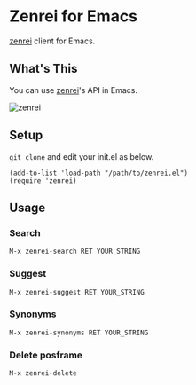 # Zenrei for Emacs

[zenrei](https://github.com/typewriter/zenrei) client for Emacs.

## What's This

You can use [zenrei](https://github.com/typewriter/zenrei)'s API in Emacs.

![zenrei](https://i.gyazo.com/07e7d6fe8293de85911c043abf00db22.gif)

## Setup

`git clone` and edit your init.el as below.

```elisp
(add-to-list 'load-path "/path/to/zenrei.el")
(require 'zenrei)
```

## Usage

### Search

`M-x zenrei-search RET YOUR_STRING`

### Suggest

`M-x zenrei-suggest RET YOUR_STRING`

### Synonyms

`M-x zenrei-synonyms RET YOUR_STRING`

### Delete posframe

`M-x zenrei-delete`
